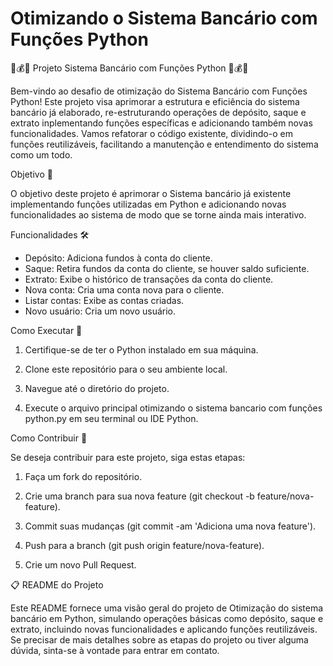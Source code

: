 # Otimizando o Sistema Bancário com Funções Python

💼💰🔧 Projeto Sistema Bancário com Funções Python 💼💰🔧

Bem-vindo ao desafio de otimização do Sistema Bancário com Funções Python! Este projeto visa aprimorar a estrutura e eficiência do  sistema bancário já elaborado, re-estruturando operações de depósito, saque e extrato inplementando funções específicas e adicionando também novas funcionalidades. Vamos refatorar o código existente, dividindo-o em funções reutilizáveis, facilitando a manutenção e entendimento do sistema como um todo.

Objetivo 🎯
  
O objetivo deste projeto é aprimorar o Sistema bancário já existente implementando funções utilizadas em Python e adicionando novas funcionalidades ao sistema de modo que se torne ainda mais interativo.

Funcionalidades 🛠️

- Depósito: Adiciona fundos à conta do cliente.
- Saque: Retira fundos da conta do cliente, se houver saldo suficiente.
- Extrato: Exibe o histórico de transações da conta do cliente.
- Nova conta: Cria uma conta nova para o cliente.
- Listar contas: Exibe as contas criadas.
- Novo usuário: Cria um novo usuário.

Como Executar 📝

1. Certifique-se de ter o Python instalado em sua máquina.

2. Clone este repositório para o seu ambiente local.

3. Navegue até o diretório do projeto.

4. Execute o arquivo principal otimizando o sistema bancario com funções python.py em seu terminal ou IDE Python.

Como Contribuir 🤝

Se deseja contribuir para este projeto, siga estas etapas:

1. Faça um fork do repositório.
 
3. Crie uma branch para sua nova feature (git checkout -b feature/nova-feature).
 
5. Commit suas mudanças (git commit -am 'Adiciona uma nova feature').
  
7. Push para a branch (git push origin feature/nova-feature).
  
9. Crie um novo Pull Request.

📋 README do Projeto

Este README fornece uma visão geral do projeto de Otimização do sistema bancário em Python, simulando operações básicas como depósito, saque e extrato, incluindo novas funcionalidades e aplicando funções reutilizáveis. Se precisar de mais detalhes sobre as etapas do projeto ou tiver alguma dúvida, sinta-se à vontade para entrar em contato.
